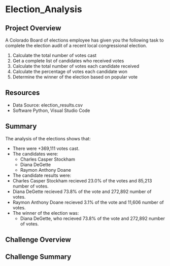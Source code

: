 # Election_Analysis

## Project Overview 
 A Colorado Board of elections employee has given you the following task to complete the election audit of a recent local congressional election.
 
1. Calculate the total number of votes cast
2. Get a complete list of candidates who received votes
3. Calculate the total number of votes each candidate received
4. Calculate the percentage of votes each candidate won
5. Determine the winner of the election based on popular vote
 
## Resources
- Data Source: election_results.csv
- Software Python, Visual Studio Code 

## Summary 
The analysis of the elections shows that:
- There were +369,111 votes cast.
- The candidates were:
  - Charles Casper Stockham
  - Diana DeGette
  - Raymon Anthony Doane
 - The candidate results were:
  - Charles Casper Stockham recieved 23.0% of the votes and 85,213 number of votes.
  - Diana DeGette recieved 73.8% of the vote and 272,892 number of votes. 
  - Raymon Anthony Doane recieved 3.1% of the vote and 11,606 number of votes. 
- The winner of the election was: 
   - Diana DeGette, who recieved 73.8% of the vote and 272,892 number of votes. 

## Challenge Overview

## Challenge Summary 
